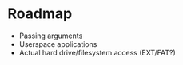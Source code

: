 # Roadmap
- Passing arguments
- Userspace applications
- Actual hard drive/filesystem access (EXT/FAT?)